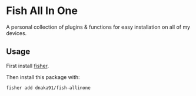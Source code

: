 # Fish All In One

A personal collection of plugins & functions for easy installation on all of my devices.

## Usage

First install [fisher](https://github.com/jorgebucaran/fisher).

Then install this package with:

```bash
fisher add dnaka91/fish-allinone
```
